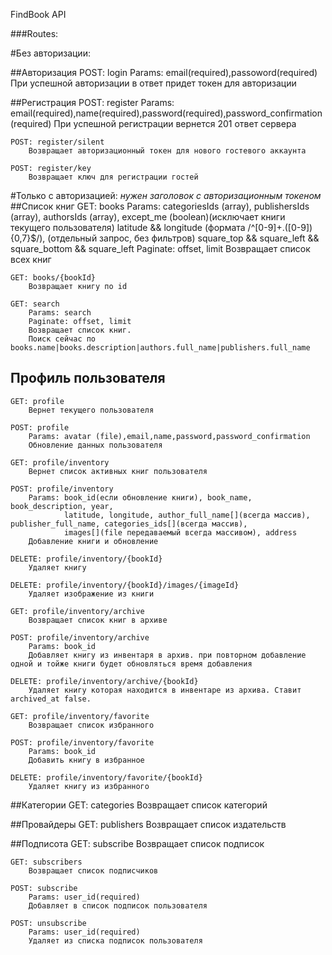 <p>FindBook API</p>

###Routes:

#Без авторизации:
  
 ##Авторизация
    POST: login
        Params: email(required),passoword(required)
        При успешной авторизации в ответ придет токен для авторизации
        
 ##Регистрация
    POST: register
        Params: email(required),name(required),password(required),password_confirmation(required)
        При успешной регистрации вернется 201 ответ сервера
    
    POST: register/silent
        Возвращает авторизационный токен для нового гостевого аккаунта
        
    POST: register/key
        Возвращает ключ для регистрации гостей

 #Только с авторизацией:
  *нужен заголовок с авторизационным токеном*
 ##Список книг
    GET: books
        Params: categoriesIds (array), publishersIds (array), authorsIds (array), except_me (boolean)(исключает книги текущего пользователя)
                latitude && longitude (формата /^[0-9]+\.([0-9]){0,7}$/), (отдельный запрос, без фильтров)
                square_top && square_left && square_bottom && square_left
        Paginate: offset, limit 
        Возвращает список всех книг  
    
    GET: books/{bookId}
        Возвращает книгу по id
        
    GET: search
        Params: search
        Paginate: offset, limit 
        Возвращает список книг. 
        Поиск сейчас по books.name|books.description|authors.full_name|publishers.full_name
            
 ## Профиль пользователя
    GET: profile
        Вернет текущего пользователя

    POST: profile
        Params: avatar (file),email,name,password,password_confirmation
        Обновление данных пользователя

    GET: profile/inventory
        Вернет список активных книг пользователя

    POST: profile/inventory
        Params: book_id(если обновление книги), book_name, book_description, year, 
                latitude, longitude, author_full_name[](всегда массив), publisher_full_name, categories_ids[](всегда массив), 
                images[](file передаваемый всегда массивом), address
        Добавление книги и обновление

    DELETE: profile/inventory/{bookId}
        Удаляет книгу
        
    DELETE: profile/inventory/{bookId}/images/{imageId}
        Удаляет изображение из книги
    
    GET: profile/inventory/archive
        Возвращает список книг в архиве

    POST: profile/inventory/archive
        Params: book_id
        Добавляет книгу из инвентаря в архив. при повторном добавление одной и тойже книги будет обновляться время добавления

    DELETE: profile/inventory/archive/{bookId}
        Удаляет книгу которая находится в инвентаре из архива. Ставит archived_at false.

    GET: profile/inventory/favorite
        Возвращает список избранного

    POST: profile/inventory/favorite
        Params: book_id
        Добавить книгу в избранное

    DELETE: profile/inventory/favorite/{bookId}
        Удаляет книгу из избранного
        
 ##Категории
    GET: categories
        Возвращает список категорий
        
 ##Провайдеры
    GET: publishers
        Возвращает список издательств
        
 ##Подписота
    GET: subscribe
        Возвращает список подписок
        
    GET: subscribers
        Возвращает список подписчиков
        
    POST: subscribe
        Params: user_id(required)
        Добавляет в список подписок пользователя
        
    POST: unsubscribe
        Params: user_id(required)
        Удаляет из списка подписок пользователя